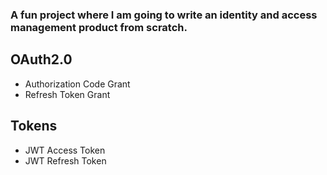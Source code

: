 ### A fun project where I am going to write an identity and access management product from scratch.

## OAuth2.0
- Authorization Code Grant
- Refresh Token Grant

## Tokens
- JWT Access Token
- JWT Refresh Token


